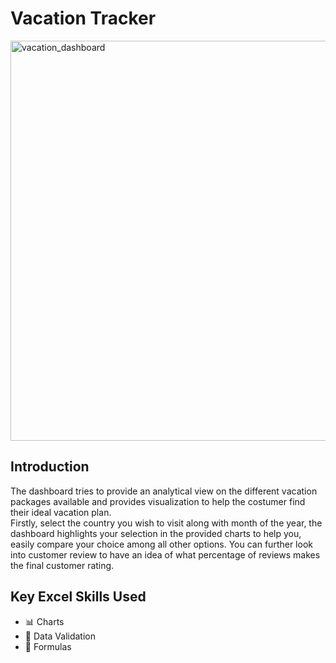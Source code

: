 # Vacation Tracker  

<img width="1345" height="640" alt="vacation_dashboard" src="https://github.com/user-attachments/assets/6e755a99-e561-4766-840d-f33a4b5a29ed" />
  
## Introduction
The dashboard tries to provide an analytical view on the different vacation packages available and provides visualization to help the costumer find their ideal vacation plan.  
Firstly, select the country you wish to visit along with month of the year, the dashboard highlights your selection in the provided charts to help you, easily compare your choice among all other options. You can further look into customer review to have an idea of what percentage of reviews makes the final customer rating.  

  

 
## Key Excel Skills Used  
- 📊 Charts
- 💽 Data Validation
- 📝 Formulas
